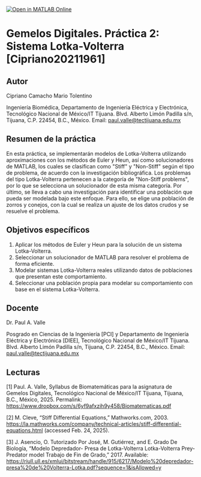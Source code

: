 [![Open in MATLAB Online](https://www.mathworks.com/images/responsive/global/open-in-matlab-online.svg)](https://matlab.mathworks.com/open/github/v1?repo=DrPaulValle/Gemelos-Digitales-Leyes-de-crecimiento-exponencial-Valle05211261-)

# Gemelos Digitales. Práctica 2: Sistema Lotka-Volterra [Cipriano20211961]

## Autor
Cipriano Camacho Mario Tolentino

Ingeniería Biomédica, Departamento de Ingeniería Eléctrica y Electrónica, Tecnológico Nacional de México/IT Tijuana. Blvd. Alberto Limón Padilla s/n, Tijuana, C.P. 22454, B.C., México. Email: paul.valle@tectijuana.edu.mx

## Resumen de la práctica
En esta práctica, se implementarán modelos de Lotka-Volterra utilizando aproximaciones con los métodos de Euler y Heun, así como solucionadores de MATLAB, los cuales se clasifican como "Stiff" y "Non-Stiff" según el tipo de problema, de acuerdo con la investigación bibliográfica. Los problemas del tipo Lotka-Volterra pertenecen a la categoría de "Non-Stiff problems", por lo que se selecciona un solucionador de esta misma categoría.
Por último, se lleva a cabo una investigación para identificar una población que pueda ser modelada bajo este enfoque. Para ello, se elige una población de zorros y conejos, con la cual se realiza un ajuste de los datos crudos y se resuelve el problema.

## Objetivos específicos
1. Aplicar los métodos de Euler y Heun para la solución de un sistema Lotka-Volterra.
2. Seleccionar un solucionador de MATLAB para resolver el problema de forma eficiente.
3. Modelar sistemas Lotka-Volterra reales utilizando datos de poblaciones que presentan este comportamiento.
4. Seleccionar una población propia para modelar su comportamiento con base en el sistema Lotka-Volterra.

## Docente
Dr. Paul A. Valle

Posgrado en Ciencias de la Ingeniería [PCI] y Departamento de Ingeniería Eléctrica y Electrónica [DIEE], Tecnológico Nacional de México/IT Tijuana. Blvd. Alberto Limón Padilla s/n, Tijuana, C.P. 22454, B.C., México. Email: paul.valle@tectijuana.edu.mx

## Lecturas
[1] Paul. A. Valle, Syllabus de Biomatemáticas para la asignatura de Gemelos Digitales, Tecnológico Nacional de México/IT Tijuana, Tijuana, B.C., México, 2025. Permalink: https://www.dropbox.com/s/6yf9afxzih9y458/Biomatematicas.pdf

[2] M. Cleve, “Stiff Differential Equations,” Mathworks.com, 2003. https://la.mathworks.com/company/technical-articles/stiff-differential-equations.html (accessed Feb. 24, 2025).

[3] J. Asencio, O. Tutorizado Por José, M. Gutiérrez, and E. Grado De Biología, “Modelo Depredador- Presa de Lotka-Volterra Lotka-Volterra Prey-Predator model Trabajo de Fin de Grado,” 2017. Available: https://riull.ull.es/xmlui/bitstream/handle/915/6217/Modelo%20depredador-presa%20de%20Volterra-Lotka.pdf?sequence=1&isAllowed=y
‌
